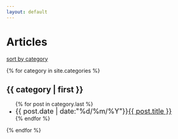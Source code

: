 ```yaml
---
layout: default
---
```


# Articles

[sort by category](./time)

{% for category in site.categories %}
<h2>{{ category | first }}</h2>
<ul class="arc-list">
    {% for post in category.last %}
        <li><font size="4">{{ post.date | date:"%d/%m/%Y"}}<a href="{{ post.url }}">{{ post.title }}</a></font></li>
    {% endfor %}
</ul>
{% endfor %}